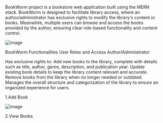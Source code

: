BookWorm project is a bookstore web application built using the MERN stack.
BookWorm is designed to facilitate library access, where an author/administrator has exclusive rights to modify the library's content or books. Meanwhile, multiple users can browse and access the books provided by the author, ensuring clear role-based functionality and content control.

![image](https://github.com/user-attachments/assets/5a7b6330-45ba-4846-a98c-6d2c4483ce70)

BookWorm Functionalities
User Roles and Access
Author/Administrator:

Has exclusive rights to:
Add new books to the library, complete with details such as title, author, genre, description, and publication year.
Update existing book details to keep the library content relevant and accurate.
Remove books from the library when no longer needed or outdated.
Manages the overall structure and categorization of the library to ensure an organized experience for users.


1.Add Book

![image](https://github.com/user-attachments/assets/5c294f77-4a50-4730-b37a-b3821b7c4792)


2.View Books



